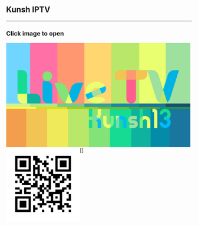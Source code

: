 ## Kunsh IPTV
---

###       Click image to open
[<img align="left" alt="IPTV" width="500px" hight="281px" src="img/banner.png" />][youtube]



[youtube]: https://kunsh13.github.io/iptv/



[<img align="left" alt="qr code" width="200px" hight="200px" src="img/qr.png" />]
